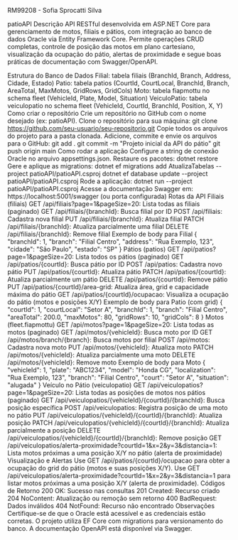 RM99208 - Sofia Sprocatti Silva

patioAPI
Descrição
API RESTful desenvolvida em ASP.NET Core para gerenciamento de motos, filiais e pátios, com integração ao banco de dados Oracle via Entity Framework Core. Permite operações CRUD completas, controle de posição das motos em plano cartesiano, visualização da ocupação do pátio, alertas de proximidade e segue boas práticas de documentação com Swagger/OpenAPI.

Estrutura do Banco de Dados
Filial: tabela filiais (BranchId, Branch, Address, Cidade, Estado)
Patio: tabela patios (CourtId, CourtLocal, BranchId, Branch, AreaTotal, MaxMotos, GridRows, GridCols)
Moto: tabela fiapmottu no schema fleet (VehicleId, Plate, Model, Situation)
VeiculoPatio: tabela veiculopatio no schema fleet (VehicleId, CourtId, BranchId, Position, X, Y)
Como criar o repositório
Crie um repositório no GitHub com o nome desejado (ex: patioAPI).
Clone o repositório para sua máquina:
git clone https://github.com/seu-usuario/seu-repositorio.git
Copie todos os arquivos do projeto para a pasta clonada.
Adicione, commite e envie os arquivos para o GitHub:
git add .
git commit -m "Projeto inicial da API do pátio"
git push origin main
Como rodar a aplicação
Configure a string de conexão Oracle no arquivo appsettings.json.
Restaure os pacotes:
dotnet restore
Gere e aplique as migrations:
dotnet ef migrations add AtualizaTabelas --project patioAPI/patioAPI.csproj
dotnet ef database update --project patioAPI/patioAPI.csproj
Rode a aplicação:
dotnet run --project patioAPI/patioAPI.csproj
Acesse a documentação Swagger em: https://localhost:5001/swagger (ou porta configurada)
Rotas da API
Filiais (filiais)
GET /api/filiais?page=1&pageSize=20: Lista todas as filiais (paginado)
GET /api/filiais/{branchId}: Busca filial por ID
POST /api/filiais: Cadastra nova filial
PUT /api/filiais/{branchId}: Atualiza filial
PATCH /api/filiais/{branchId}: Atualiza parcialmente uma filial
DELETE /api/filiais/{branchId}: Remove filial
Exemplo de body para Filial
{
  "branchId": 1,
  "branch": "Filial Centro",
  "address": "Rua Exemplo, 123",
  "cidade": "São Paulo",
  "estado": "SP"
}
Pátios (patios)
GET /api/patios?page=1&pageSize=20: Lista todos os pátios (paginado)
GET /api/patios/{courtId}: Busca pátio por ID
POST /api/patios: Cadastra novo pátio
PUT /api/patios/{courtId}: Atualiza pátio
PATCH /api/patios/{courtId}: Atualiza parcialmente um pátio
DELETE /api/patios/{courtId}: Remove pátio
PUT /api/patios/{courtId}/area-grid: Atualiza área, grid e capacidade máxima do pátio
GET /api/patios/{courtId}/ocupacao: Visualiza a ocupação do pátio (motos e posições X/Y)
Exemplo de body para Patio (com grid)
{
  "courtId": 1,
  "courtLocal": "Setor A",
  "branchId": 1,
  "branch": "Filial Centro",
  "areaTotal": 200.0,
  "maxMotos": 80,
  "gridRows": 10,
  "gridCols": 8
}
Motos (fleet.fiapmottu)
GET /api/motos?page=1&pageSize=20: Lista todas as motos (paginado)
GET /api/motos/{vehicleId}: Busca moto por ID
GET /api/motos/branch/{branch}: Busca motos por filial
POST /api/motos: Cadastra nova moto
PUT /api/motos/{vehicleId}: Atualiza moto
PATCH /api/motos/{vehicleId}: Atualiza parcialmente uma moto
DELETE /api/motos/{vehicleId}: Remove moto
Exemplo de body para Moto
{
  "vehicleId": 1,
  "plate": "ABC1234",
  "model": "Honda CG",
  "localization": "Rua Exemplo, 123",
  "branch": "Filial Centro",
  "court": "Setor A",
  "situation": "alugada"
}
Veículo no Pátio (veiculopatio)
GET /api/veiculopatios?page=1&pageSize=20: Lista todas as posições de motos nos pátios (paginado)
GET /api/veiculopatios/{vehicleId}/{courtId}/{branchId}: Busca posição específica
POST /api/veiculopatios: Registra posição de uma moto no pátio
PUT /api/veiculopatios/{vehicleId}/{courtId}/{branchId}: Atualiza posição
PATCH /api/veiculopatios/{vehicleId}/{courtId}/{branchId}: Atualiza parcialmente a posição
DELETE /api/veiculopatios/{vehicleId}/{courtId}/{branchId}: Remove posição
GET /api/veiculopatios/alerta-proximidade?courtId=1&x=2&y=3&distancia=1: Lista motos próximas a uma posição X/Y no pátio (alerta de proximidade)
Visualização e Alertas
Use GET /api/patios/{courtId}/ocupacao para obter a ocupação do grid do pátio (motos e suas posições X/Y).
Use GET /api/veiculopatios/alerta-proximidade?courtId=1&x=2&y=3&distancia=1 para listar motos próximas a uma posição X/Y (alerta de proximidade).
Códigos de Retorno
200 OK: Sucesso nas consultas
201 Created: Recurso criado
204 NoContent: Atualização ou remoção sem retorno
400 BadRequest: Dados inválidos
404 NotFound: Recurso não encontrado
Observações
Certifique-se de que o Oracle está acessível e as credenciais estão corretas.
O projeto utiliza EF Core com migrations para versionamento do banco.
A documentação OpenAPI está disponível via Swagger.
